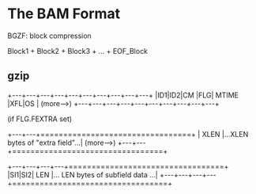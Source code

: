 # The BAM Format

BGZF: block compression

Block1 + Block2 + Block3 + ... + EOF_Block

## gzip

+---+---+---+---+---+---+---+---+---+---+
|ID1|ID2|CM |FLG|     MTIME     |XFL|OS | (more-->)
+---+---+---+---+---+---+---+---+---+---+

(if FLG.FEXTRA set)

+---+---+=================================+
| XLEN  |...XLEN bytes of "extra field"...| (more-->)
+---+---+=================================+

+---+---+---+---+==================================+
|SI1|SI2|  LEN  |... LEN bytes of subfield data ...|
+---+---+---+---+==================================+
